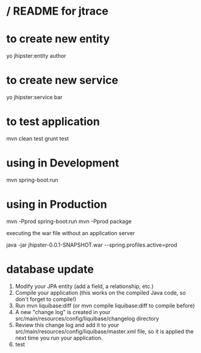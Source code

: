 / README for jtrace
==========================

# to create new entity 

yo jhipster:entity author

# to create new service

yo jhipster:service bar

# to test application 
mvn clean test
grunt test

# using in Development
mvn spring-boot:run

# using in Production

mvn -Pprod spring-boot:run
mvn -Pprod package

executing the war file without an application server

java -jar jhipster-0.0.1-SNAPSHOT.war --spring.profiles.active=prod

# database update 
1. Modify your JPA entity (add a field, a relationship, etc.)
2. Compile your application (this works on the compiled Java code, so don't forget to compile!)
3. Run mvn liquibase:diff (or mvn compile liquibase:diff to compile before)
4. A new "change log" is created in your src/main/resources/config/liquibase/changelog directory
5. Review this change log and add it to your src/main/resources/config/liquibase/master.xml file, so it is applied the next time you run your application.
6. test
